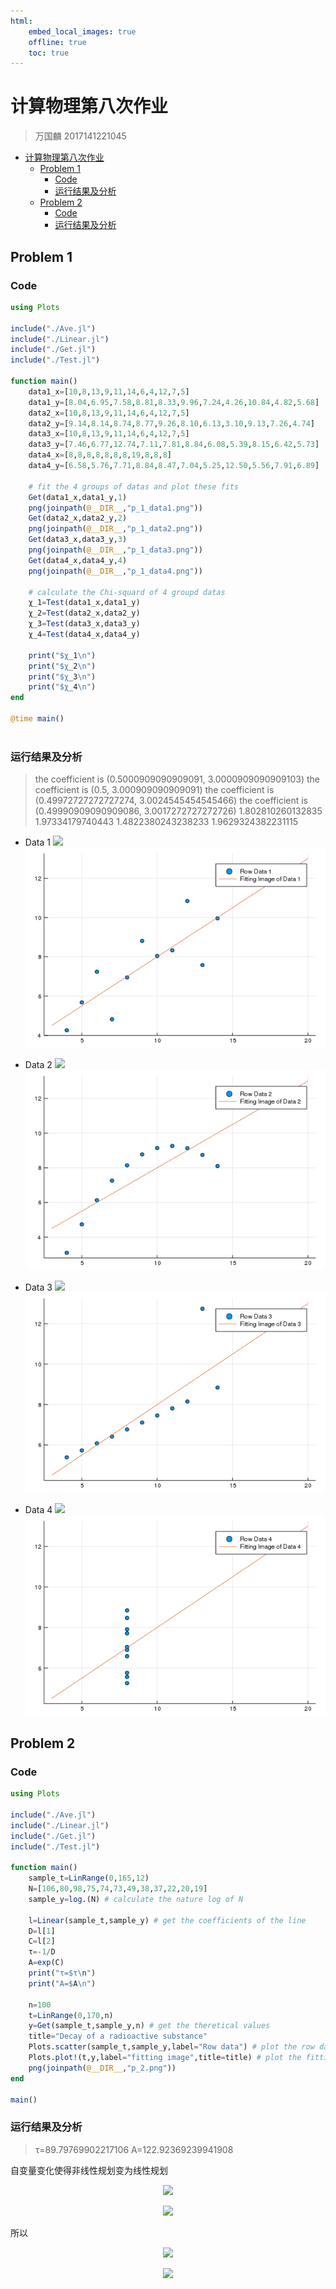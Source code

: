 ```yaml
---
html:
    embed_local_images: true
    offline: true
    toc: true
---  
```

  
#  计算物理第八次作业
  
>万国麟
>2017141221045
  
  
  
  
  
  
- [ 计算物理第八次作业](#计算物理第八次作业 )
  - [ Problem 1](#problem-1 )
    - [ Code](#code )
    - [ 运行结果及分析](#运行结果及分析 )
  - [ Problem 2](#problem-2 )
    - [ Code](#code-1 )
    - [ 运行结果及分析](#运行结果及分析-1 )
  
  
  
  
  
##  Problem 1
  
###  Code
  
```julia
using Plots
  
include("./Ave.jl")
include("./Linear.jl")
include("./Get.jl")
include("./Test.jl")
  
function main()
    data1_x=[10,8,13,9,11,14,6,4,12,7,5]
    data1_y=[8.04,6.95,7.58,8.81,8.33,9.96,7.24,4.26,10.84,4.82,5.68]
    data2_x=[10,8,13,9,11,14,6,4,12,7,5]
    data2_y=[9.14,8.14,8.74,8.77,9.26,8.10,6.13,3.10,9.13,7.26,4.74]
    data3_x=[10,8,13,9,11,14,6,4,12,7,5]
    data3_y=[7.46,6.77,12.74,7.11,7.81,8.84,6.08,5.39,8.15,6.42,5.73]
    data4_x=[8,8,8,8,8,8,8,19,8,8,8]
    data4_y=[6.58,5.76,7.71,8.84,8.47,7.04,5.25,12.50,5.56,7.91,6.89]
  
    # fit the 4 groups of datas and plot these fits
    Get(data1_x,data1_y,1)
    png(joinpath(@__DIR__,"p_1_data1.png"))
    Get(data2_x,data2_y,2)
    png(joinpath(@__DIR__,"p_1_data2.png"))
    Get(data3_x,data3_y,3)
    png(joinpath(@__DIR__,"p_1_data3.png"))
    Get(data4_x,data4_y,4)
    png(joinpath(@__DIR__,"p_1_data4.png"))
  
    # calculate the Chi-squard of 4 groupd datas
    χ_1=Test(data1_x,data1_y)
    χ_2=Test(data2_x,data2_y)
    χ_3=Test(data3_x,data3_y)
    χ_4=Test(data4_x,data4_y)
  
    print("$χ_1\n")
    print("$χ_2\n")
    print("$χ_3\n")
    print("$χ_4\n")
end
  
@time main()
  
```  
###  运行结果及分析
  
>the coefficient is (0.5000909090909091, 3.0000909090909103)
>the coefficient is (0.5, 3.000909090909091)
>the coefficient is (0.49972727272727274, 3.0024545454545466)
>the coefficient is (0.49990909090909086, 3.0017272727272726)
>1.802810260132835
>1.97334179740443
>1.4822380243238233
>1.9629324382231115
  
+ Data 1
  <img src="https://latex.codecogs.com/gif.latex?&#x5C;chi^2=1.802810260132835"/>
  ![data1](./Problem_1/p_1_data1.png )
  
  
+ Data 2
  <img src="https://latex.codecogs.com/gif.latex?&#x5C;chi^2=1.97334179740443"/>
  ![data1](./Problem_1/p_1_data2.png )
  
+ Data 3
  <img src="https://latex.codecogs.com/gif.latex?&#x5C;chi^2=1.4822380243238233"/>
  ![data1](./Problem_1/p_1_data3.png )
  
+ Data 4
  <img src="https://latex.codecogs.com/gif.latex?&#x5C;chi^2=1.9629324382231115"/>
  ![data1](./Problem_1/p_1_data4.png )
  
##  Problem 2
  
###  Code
  
```julia
using Plots
  
include("./Ave.jl")
include("./Linear.jl")
include("./Get.jl")
include("./Test.jl")
  
function main()
    sample_t=LinRange(0,165,12)
    N=[106,80,98,75,74,73,49,38,37,22,20,19]
    sample_y=log.(N) # calculate the nature log of N 
  
    l=Linear(sample_t,sample_y) # get the coefficients of the line 
    D=l[1]
    C=l[2]
    τ=-1/D
    A=exp(C)
    print("τ=$τ\n")
    print("A=$A\n")
  
    n=100
    t=LinRange(0,170,n)
    y=Get(sample_t,sample_y,n) # get the theretical values
    title="Decay of a radioactive substance"
    Plots.scatter(sample_t,sample_y,label="Row data") # plot the row datas
    Plots.plot!(t,y,label="fitting image",title=title) # plot the fitting image
    png(joinpath(@__DIR__,"p_2.png"))
end
  
main()
```  
###  运行结果及分析
  
>τ=89.79769902217106
>A=122.92369239941908
  
自变量变化使得非线性规划变为线性规划
<p align="center"><img src="https://latex.codecogs.com/gif.latex?lnN=y"/></p>  
  
<p align="center"><img src="https://latex.codecogs.com/gif.latex?y=lnA-&#x5C;frac{x}{&#x5C;tau}=C+Dx"/></p>  
  
所以
<p align="center"><img src="https://latex.codecogs.com/gif.latex?&#x5C;tau=-&#x5C;frac{1}{D}"/></p>  
  
<p align="center"><img src="https://latex.codecogs.com/gif.latex?A=e^C"/></p>  
  
  